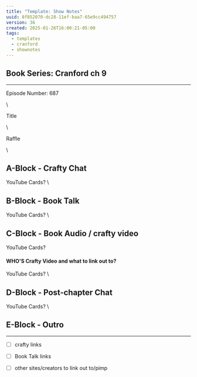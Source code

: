 ```yaml
---
title: "Template: Show Notes"
uuid: 8f852070-dc28-11ef-baa7-65e9cc494757
version: 36
created: 2025-01-26T16:00:21-05:00
tags:
  - templates
  - cranford
  - shownotes
---
```

## Book Series: Cranford ch 9


---

Episode Number: 687

\

Title

\

Raffle

\

## A-Block - Crafty Chat
YouTube Cards?
\

## B-Block - Book Talk
YouTube Cards?
\

## C-Block - Book Audio / crafty video
YouTube Cards?



#### WHO'S Crafty Video and what to link out to?
YouTube Cards?
\

## D-Block - Post-chapter Chat
YouTube Cards?
\

## E-Block - Outro


---

- [ ] crafty links<!-- {"uuid":"daab429d-c016-4d6a-9c20-e33ee237b8f1"} -->

- [ ] Book Talk links<!-- {"uuid":"d9a40a47-47a4-42c5-8968-0de3ed212f9d"} -->

- [ ] other sites/creators to link out to/pimp<!-- {"uuid":"850a1d79-56f0-4361-98bc-744de20736b4"} -->